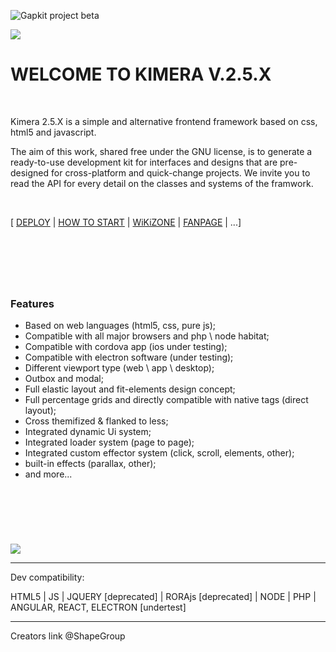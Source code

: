 ![Gapkit project beta](https://github.com/ShapeGroup/kimera-frontend-framework/projects)


![](https://i.imgur.com/bHkSWTd.jpg)

# WELCOME TO KIMERA V.2.5.X

&nbsp;

Kimera 2.5.X is a simple and alternative frontend framework based on css, html5 and javascript.

The aim of this work, shared free under the GNU license, is to generate a ready-to-use development kit for interfaces and designs that are pre-designed for cross-platform and quick-change projects.
We invite you to read the API for every detail on the classes and systems of the framwork.

&nbsp;

[ [DEPLOY]() | [HOW TO START]() | [WiKiZONE](https://github.com/ShapeGroup/kimera-frontend-framework/wiki/WIKI-ZONE) | [FANPAGE](https://www.facebook.com/KimeraFramework/) | ...]


&nbsp;
---
&nbsp;

### Features

- Based on web languages (html5, css, pure js);
- Compatible with all major browsers and php \ node habitat;
- Compatible with cordova app (ios under testing);
- Compatible with electron software (under testing);
- Different viewport type (web \ app \ desktop);
- Outbox and modal;
- Full elastic layout and fit-elements design concept;
- Full percentage grids and directly compatible with native tags (direct layout);
- Cross themifized & flanked to less;
- Integrated dynamic Ui system;
- Integrated loader system (page to page);
- Integrated custom effector system (click, scroll, elements, other);
- built-in effects (parallax, other);
- and more...


&nbsp;
---


&nbsp;

![](https://i.imgur.com/6zYNu2n.png)

---


Dev compatibility:

HTML5 | JS | JQUERY [deprecated] | RORAjs [deprecated] | NODE | PHP | ANGULAR, REACT, ELECTRON [undertest]


---

Creators link @ShapeGroup
